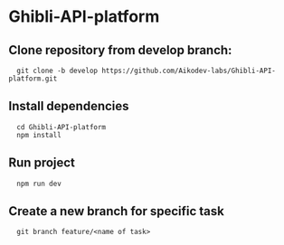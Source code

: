 # Ghibli-API-platform

## Clone repository from develop branch:
```shell
  git clone -b develop https://github.com/Aikodev-labs/Ghibli-API-platform.git
```

## Install dependencies
```shell
  cd Ghibli-API-platform
  npm install
```

## Run project
```shell
  npm run dev
```

## Create a new branch for specific task
```shell
  git branch feature/<name of task>
```
